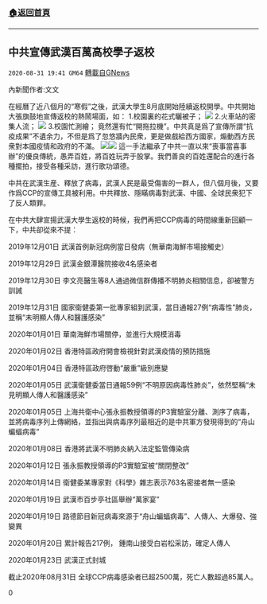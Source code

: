 ###  [:house:返回首頁](https://github.com/ourhimalayas/txt)
---

## 中共宣傳武漢百萬高校學子返校
`2020-08-31 19:41 GM64` [轉載自GNews](https://gnews.org/zh-hant/327141/)

內新聞作者:文文

在經曆了近八個月的“寒假”之後，武漢大學生8月底開始陸續返校開學。中共開始大張旗鼓地宣傳返校的熱鬧場面，如：
1.校園裏的花式曬被子；
![](https://s3.amazonaws.com/gnews-media-offload/wp-content/uploads/2020/08/31193507/Screenshot_2020-09-01-07-23-37-967_Discord.png)
2.火車站的密集人流；
![](https://s3.amazonaws.com/gnews-media-offload/wp-content/uploads/2020/08/31193522/%E8%9E%A2%E5%B9%95%E5%BF%AB%E7%85%A7-2020-09-01-%E4%B8%8A%E5%8D%888.24.12.png)
3.校園忙測繪；
竟然還有忙“開拖拉機”。中共真是爲了宣傳所謂“抗疫成果”不遺余力，不但是爲了忽悠牆內民衆，更是做戲給西方國家，煽動西方民衆對本國疫情和政府的不滿。
![](https://s3.amazonaws.com/gnews-media-offload/wp-content/uploads/2020/08/31193618/image1-24.jpg)![](https://s3.amazonaws.com/gnews-media-offload/wp-content/uploads/2020/08/31193723/image0-43.jpg)
這一手法繼承了中共一直以來“喪事當喜事辦”的優良傳統，愚弄百姓，將百姓玩弄于股掌。我們善良的百姓還配合的進行各種擺拍，接受各種采訪，進行歌功頌德。

中共在武漢生産、釋放了病毒，武漢人民是最受傷害的一群人，但八個月後，又要作爲CCP的宣傳工具被利用。中共釋放、隱瞞病毒對武漢、中國、全球民衆犯下了反人類罪。

在中共大肆宣揚武漢大學生返校的時候，我們再把CCP病毒的時間線重新回顧一下，中共卻從來不提：

2019年12月01日 武漢首例新冠病例當日發病（無華南海鮮市場接觸史）

2019年12月29日 武漢金銀潭醫院接收4名感染者

2019年12月30日 李文亮醫生等8人通過微信群傳播不明肺炎相關信息，卻被警方訓誡

2019年12月31日 國家衛健委第一批專家組到武漢，當日通報27例“病毒性”肺炎，並稱“未明顯人傳人和醫護感染”

2020年01月01日 華南海鮮市場關停，並進行大規模消毒

2020年01月02日 香港特區政府開會檢視針對武漢疫情的預防措施

2020年01月04日 香港特區政府啓動“嚴重”級別應變

2020年01月05日 武漢衛健委當日通報59例“不明原因病毒性肺炎”，依然堅稱“未見明顯人傳人和醫護感染”

2020年01月05日 上海共衛中心張永振教授領導的P3實驗室分離、測序了病毒，並將病毒序列上傳網絡，並指出與病毒序列最相近的是中共軍方發現得到的“舟山蝙蝠病毒”

2020年01月08日 香港將武漢不明肺炎納入法定監管傳染病

2020年01月12日 張永振教授領導的P3實驗室被“關閉整改”

2020年01月14日 衛健委某專家對《科學》雜志表示763名密接者無一感染

2020年01月19日 武漢市百步亭社區舉辦“萬家宴”

2020年01月19日 路德節目新冠病毒來源于“舟山蝙蝠病毒”、人傳人、大爆發、強變異

2020年01月20日 累計報告217例， 鍾南山接受白岩松采訪，確定人傳人

2020年01月23日 武漢正式封城

截止2020年08月31日 全球CCP病毒感染者已超2500萬，死亡人數超過85萬人。

0
